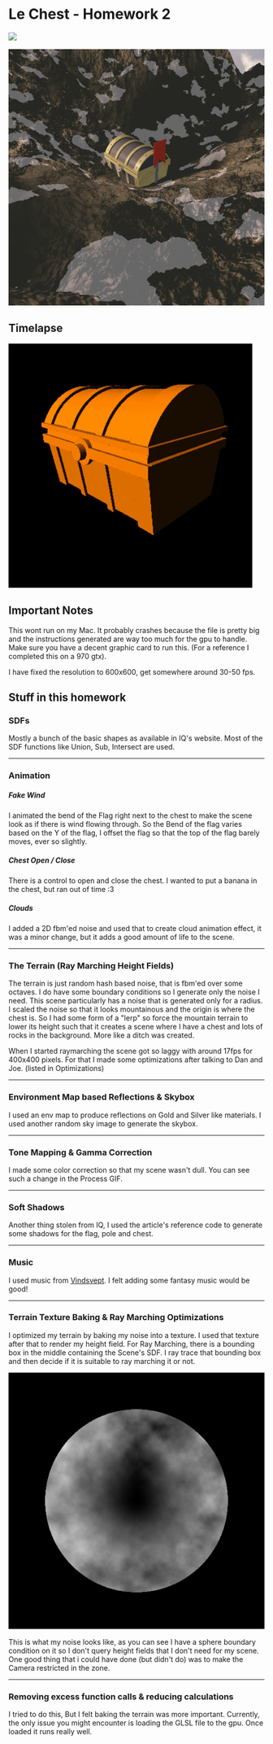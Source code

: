 # Le Chest - Homework 2

![](./readme_resources/proc_chest_gif_2.gif)

![](./readme_resources/title_image.png)

## Timelapse

![](./readme_resources/process.gif)

## Important Notes

This wont run on my Mac. It probably crashes because the file is pretty big and the instructions generated are way too much for the gpu to handle. Make sure you have a decent graphic card to run this. (For a reference I completed this on a 970 gtx).

I have fixed the resolution to 600x600, get somewhere around 30-50 fps.

## Stuff in this homework

### SDFs

Mostly a bunch of the basic shapes as available in IQ's website. Most of the SDF functions like Union, Sub, Intersect are used.

---

### Animation

##### Fake Wind

I animated the bend of the Flag right next to the chest to make the scene look as if there is wind flowing through. So the Bend of the flag varies based on the Y of the flag, I offset the flag so that the top of the flag barely moves, ever so slightly.

##### Chest Open / Close

There is a control to open and close the chest. I wanted to put a banana in the chest, but ran out of time :3

##### Clouds

I added a 2D fbm'ed noise and used that to create cloud animation effect, it was a minor change, but it adds a good amount of life to the scene.


---

### The Terrain (Ray Marching Height Fields)

The terrain is just random hash based noise, that is fbm'ed over some octaves. I do have some boundary conditions so I generate only the noise I need. This scene particularly has a noise that is generated only for a radius. I scaled the noise so that it looks mountainous and the origin is where the chest is. So I had some form of a "lerp" so force the mountain terrain to lower its height such that it creates a scene where I have a chest and lots of rocks in the background. More like a ditch was created.

When I started raymarching the scene got so laggy with around 17fps for 400x400 pixels. For that I made some optimizations after talking to Dan and Joe. (listed in Optimizations)

---

### Environment Map based Reflections & Skybox

I used an env map to produce reflections on Gold and Silver like materials. I used another random sky image to generate the skybox.

---

### Tone Mapping & Gamma Correction 

I made some color correction so that my scene wasn't dull. You can see such a change in the Process GIF.

---

### Soft Shadows

Another thing stolen from IQ, I used the article's reference code to generate some shadows for the flag, pole and chest.

---

### Music

I used music from [Vindsvept](https://www.youtube.com/channel/UCfSUheoljDlGDjerRylO4Nw). I felt adding some fantasy music would be good!

---

### Terrain Texture Baking & Ray Marching Optimizations

I optimized my terrain by baking my noise into a texture. I used that texture after that to render my height field. For Ray Marching, there is a bounding box in the middle containing the Scene's SDF. I ray trace that bounding box and then decide if it is suitable to ray marching it or not.

![](./readme_resources/noise.png)

This is what my noise looks like, as you can see I have a sphere boundary condition on it so I don't query height fields that I don't need for my scene. One good thing that i could have done (but didn't do) was to make the Camera restricted in the zone.

---

### Removing excess function calls & reducing calculations

I tried to do this, But I felt baking the terrain was more important. Currently, the only issue you might encounter is loading the GLSL file to the gpu. Once loaded it runs really well.

